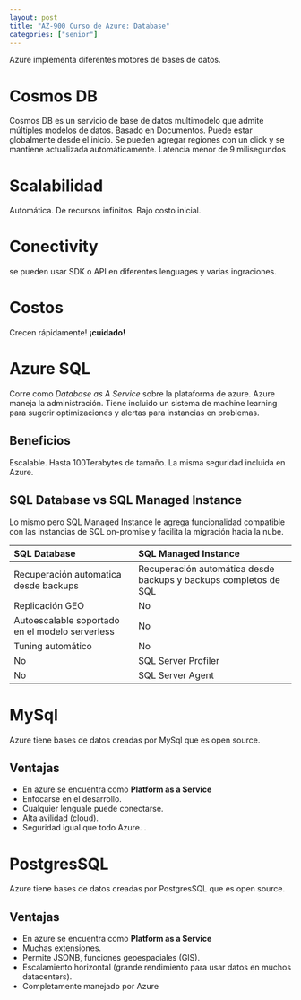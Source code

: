 ```yaml
---
layout: post
title: "AZ-900 Curso de Azure: Database"
categories: ["senior"]
---
```


Azure implementa diferentes motores de bases de datos<!--more-->.

# Cosmos DB

Cosmos DB es un servicio de base de datos multimodelo que admite múltiples modelos de datos. Basado en Documentos.
Puede estar globalmente desde el inicio. Se pueden agregar regiones con un click y se mantiene actualizada automáticamente. Latencia menor de 9 milisegundos

# Scalabilidad

Automática. De recursos infinitos. Bajo costo inicial.

# Conectivity

se pueden usar SDK o API en diferentes lenguages y varias ingraciones.

# Costos

Crecen rápidamente! **¡cuidado!**

# Azure SQL

Corre como _Database as A Service_ sobre la plataforma de azure. Azure maneja la administración. Tiene incluido un sistema de machine learning para sugerir optimizaciones y alertas para instancias en problemas.

## Beneficios

Escalable. Hasta 100Terabytes de tamaño. La misma seguridad incluida en Azure.

## SQL Database vs SQL Managed Instance

Lo mismo pero SQL Managed Instance le agrega funcionalidad compatible con las instancias de SQL on-promise y facilita la migración hacia la nube.

| SQL Database                                    | SQL Managed Instance                                             |
| :---------------------------------------------- | :--------------------------------------------------------------- |
| Recuperación automatica desde backups           | Recuperación automática desde backups y backups completos de SQL |
| Replicación GEO                                 | No                                                               |
| Autoescalable soportado en el modelo serverless | No                                                               |
| Tuning automático                               | No                                                               |
| No                                              | SQL Server Profiler                                              |
| No                                              | SQL Server Agent                                                 |

# MySql

Azure tiene bases de datos creadas por MySql que es open source.

## Ventajas

- En azure se encuentra como **Platform as a Service**
- Enfocarse en el desarrollo.
- Cualquier lenguale puede conectarse.
- Alta avilidad (cloud).
- Seguridad igual que todo Azure.
  .

# PostgresSQL

Azure tiene bases de datos creadas por PostgresSQL que es open source.

## Ventajas

- En azure se encuentra como **Platform as a Service**
- Muchas extensiones.
- Permite JSONB, funciones geoespaciales (GIS).
- Escalamiento horizontal (grande rendimiento para usar datos en muchos datacenters).
- Completamente manejado por Azure
